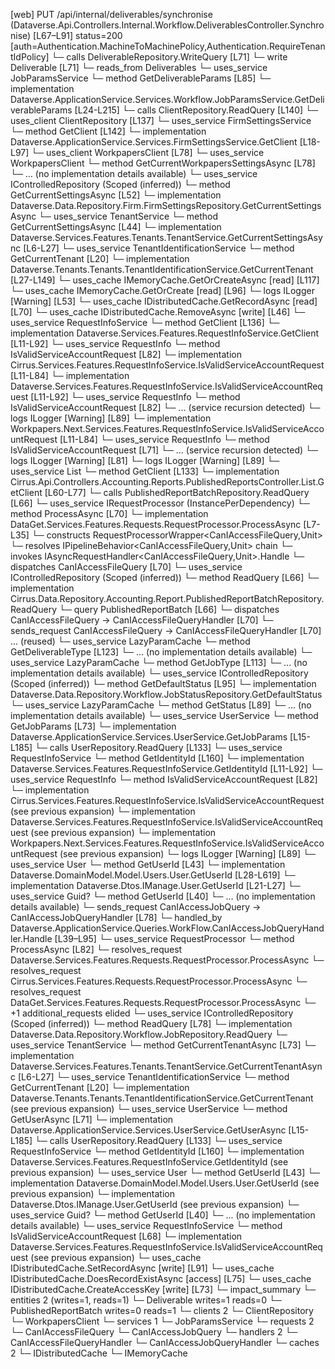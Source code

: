 [web] PUT /api/internal/deliverables/synchronise  (Dataverse.Api.Controllers.Internal.Workflow.DeliverablesController.Synchronise)  [L67–L91] status=200 [auth=Authentication.MachineToMachinePolicy,Authentication.RequireTenantIdPolicy]
  └─ calls DeliverableRepository.WriteQuery [L71]
  └─ write Deliverable [L71]
    └─ reads_from Deliverables
  └─ uses_service JobParamsService
    └─ method GetDeliverableParams [L85]
      └─ implementation Dataverse.ApplicationService.Services.Workflow.JobParamsService.GetDeliverableParams [L24-L215]
        └─ calls ClientRepository.ReadQuery [L140]
        └─ uses_client ClientRepository [L137]
        └─ uses_service FirmSettingsService
          └─ method GetClient [L142]
            └─ implementation Dataverse.ApplicationService.Services.FirmSettingsService.GetClient [L18-L97]
              └─ uses_client WorkpapersClient [L78]
              └─ uses_service WorkpapersClient
                └─ method GetCurrentWorkpapersSettingsAsync [L78]
                  └─ ... (no implementation details available)
              └─ uses_service IControlledRepository<FirmSettings> (Scoped (inferred))
                └─ method GetCurrentSettingsAsync [L52]
                  └─ implementation Dataverse.Data.Repository.Firm.FirmSettingsRepository.GetCurrentSettingsAsync
              └─ uses_service TenantService
                └─ method GetCurrentSettingsAsync [L44]
                  └─ implementation Dataverse.Services.Features.Tenants.TenantService.GetCurrentSettingsAsync [L6-L27]
                    └─ uses_service TenantIdentificationService
                      └─ method GetCurrentTenant [L20]
                        └─ implementation Dataverse.Tenants.Tenants.TenantIdentificationService.GetCurrentTenant [L27-L149]
                          └─ uses_cache IMemoryCache.GetOrCreateAsync [read] [L117]
                          └─ uses_cache IMemoryCache.GetOrCreate [read] [L96]
                          └─ logs ILogger<ITenantIdentificationService> [Warning] [L53]
              └─ uses_cache IDistributedCache.GetRecordAsync [read] [L70]
              └─ uses_cache IDistributedCache.RemoveAsync [write] [L46]
        └─ uses_service RequestInfoService
          └─ method GetClient [L136]
            └─ implementation Dataverse.Services.Features.RequestInfoService.GetClient [L11-L92]
              └─ uses_service RequestInfo
                └─ method IsValidServiceAccountRequest [L82]
                  └─ implementation Cirrus.Services.Features.RequestInfoService.IsValidServiceAccountRequest [L11-L84]
                  └─ implementation Dataverse.Services.Features.RequestInfoService.IsValidServiceAccountRequest [L11-L92]
                    └─ uses_service RequestInfo
                      └─ method IsValidServiceAccountRequest [L82]
                        └─ ... (service recursion detected)
                    └─ logs ILogger<IRequestInfoService> [Warning] [L89]
                  └─ implementation Workpapers.Next.Services.Features.RequestInfoService.IsValidServiceAccountRequest [L11-L84]
                    └─ uses_service RequestInfo
                      └─ method IsValidServiceAccountRequest [L71]
                        └─ ... (service recursion detected)
                    └─ logs ILogger<IRequestInfoService> [Warning] [L81]
              └─ logs ILogger<IRequestInfoService> [Warning] [L89]
        └─ uses_service List<ClientDto>
          └─ method GetClient [L133]
            └─ implementation Cirrus.Api.Controllers.Accounting.Reports.PublishedReportsController.List.GetClient [L60-L77]
              └─ calls PublishedReportBatchRepository.ReadQuery [L66]
              └─ uses_service IRequestProcessor (InstancePerDependency)
                └─ method ProcessAsync [L70]
                  └─ implementation DataGet.Services.Features.Requests.RequestProcessor.ProcessAsync [L7-L35]
                    └─ constructs RequestProcessorWrapper<CanIAccessFileQuery,Unit>
                    └─ resolves IPipelineBehavior<CanIAccessFileQuery,Unit> chain
                    └─ invokes IAsyncRequestHandler<CanIAccessFileQuery,Unit>.Handle
                    └─ dispatches CanIAccessFileQuery [L70]
              └─ uses_service IControlledRepository<PublishedReportBatch> (Scoped (inferred))
                └─ method ReadQuery [L66]
                  └─ implementation Cirrus.Data.Repository.Accounting.Report.PublishedReportBatchRepository.ReadQuery
              └─ query PublishedReportBatch [L66]
              └─ dispatches CanIAccessFileQuery -> CanIAccessFileQueryHandler [L70]
              └─ sends_request CanIAccessFileQuery -> CanIAccessFileQueryHandler [L70] ... (reused)
        └─ uses_service LazyParamCache<DeliverableType>
          └─ method GetDeliverableType [L123]
            └─ ... (no implementation details available)
        └─ uses_service LazyParamCache<JobType>
          └─ method GetJobType [L113]
            └─ ... (no implementation details available)
        └─ uses_service IControlledRepository<JobStatus> (Scoped (inferred))
          └─ method GetDefaultStatus [L95]
            └─ implementation Dataverse.Data.Repository.Workflow.JobStatusRepository.GetDefaultStatus
        └─ uses_service LazyParamCache<JobStatus>
          └─ method GetStatus [L89]
            └─ ... (no implementation details available)
        └─ uses_service UserService
          └─ method GetJobParams [L73]
            └─ implementation Dataverse.ApplicationService.Services.UserService.GetJobParams [L15-L185]
              └─ calls UserRepository.ReadQuery [L133]
              └─ uses_service RequestInfoService
                └─ method GetIdentityId [L160]
                  └─ implementation Dataverse.Services.Features.RequestInfoService.GetIdentityId [L11-L92]
                    └─ uses_service RequestInfo
                      └─ method IsValidServiceAccountRequest [L82]
                        └─ implementation Cirrus.Services.Features.RequestInfoService.IsValidServiceAccountRequest (see previous expansion)
                        └─ implementation Dataverse.Services.Features.RequestInfoService.IsValidServiceAccountRequest (see previous expansion)
                        └─ implementation Workpapers.Next.Services.Features.RequestInfoService.IsValidServiceAccountRequest (see previous expansion)
                    └─ logs ILogger<IRequestInfoService> [Warning] [L89]
              └─ uses_service User
                └─ method GetUserId [L43]
                  └─ implementation Dataverse.DomainModel.Model.Users.User.GetUserId [L28-L619]
                  └─ implementation Dataverse.Dtos.IManage.User.GetUserId [L21-L27]
              └─ uses_service Guid?
                └─ method GetUserId [L40]
                  └─ ... (no implementation details available)
  └─ sends_request CanIAccessJobQuery -> CanIAccessJobQueryHandler [L78]
    └─ handled_by Dataverse.ApplicationService.Queries.WorkFlow.CanIAccessJobQueryHandler.Handle [L39–L95]
      └─ uses_service RequestProcessor
        └─ method ProcessAsync [L82]
          └─ resolves_request Dataverse.Services.Features.Requests.RequestProcessor.ProcessAsync
          └─ resolves_request Cirrus.Services.Features.Requests.RequestProcessor.ProcessAsync
          └─ resolves_request DataGet.Services.Features.Requests.RequestProcessor.ProcessAsync
          └─ +1 additional_requests elided
      └─ uses_service IControlledRepository<Job> (Scoped (inferred))
        └─ method ReadQuery [L78]
          └─ implementation Dataverse.Data.Repository.Workflow.JobRepository.ReadQuery
      └─ uses_service TenantService
        └─ method GetCurrentTenantAsync [L73]
          └─ implementation Dataverse.Services.Features.Tenants.TenantService.GetCurrentTenantAsync [L6-L27]
            └─ uses_service TenantIdentificationService
              └─ method GetCurrentTenant [L20]
                └─ implementation Dataverse.Tenants.Tenants.TenantIdentificationService.GetCurrentTenant (see previous expansion)
      └─ uses_service UserService
        └─ method GetUserAsync [L71]
          └─ implementation Dataverse.ApplicationService.Services.UserService.GetUserAsync [L15-L185]
            └─ calls UserRepository.ReadQuery [L133]
            └─ uses_service RequestInfoService
              └─ method GetIdentityId [L160]
                └─ implementation Dataverse.Services.Features.RequestInfoService.GetIdentityId (see previous expansion)
            └─ uses_service User
              └─ method GetUserId [L43]
                └─ implementation Dataverse.DomainModel.Model.Users.User.GetUserId (see previous expansion)
                └─ implementation Dataverse.Dtos.IManage.User.GetUserId (see previous expansion)
            └─ uses_service Guid?
              └─ method GetUserId [L40]
                └─ ... (no implementation details available)
      └─ uses_service RequestInfoService
        └─ method IsValidServiceAccountRequest [L68]
          └─ implementation Dataverse.Services.Features.RequestInfoService.IsValidServiceAccountRequest (see previous expansion)
      └─ uses_cache IDistributedCache.SetRecordAsync [write] [L91]
      └─ uses_cache IDistributedCache.DoesRecordExistAsync [access] [L75]
      └─ uses_cache IDistributedCache.CreateAccessKey [write] [L73]
  └─ impact_summary
    └─ entities 2 (writes=1, reads=1)
      └─ Deliverable writes=1 reads=0
      └─ PublishedReportBatch writes=0 reads=1
    └─ clients 2
      └─ ClientRepository
      └─ WorkpapersClient
    └─ services 1
      └─ JobParamsService
    └─ requests 2
      └─ CanIAccessFileQuery
      └─ CanIAccessJobQuery
    └─ handlers 2
      └─ CanIAccessFileQueryHandler
      └─ CanIAccessJobQueryHandler
    └─ caches 2
      └─ IDistributedCache
      └─ IMemoryCache

